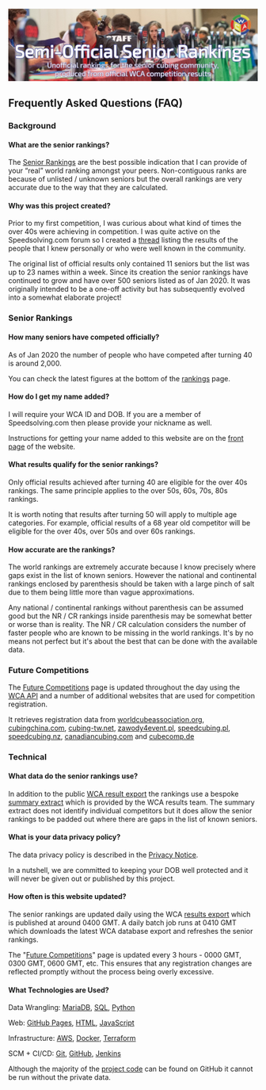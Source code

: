 ![alt text](img/logo.jpg "logo")
## Frequently Asked Questions (FAQ)

### Background

#### What are the senior rankings?

The [Senior Rankings](Senior_Rankings.html) are the best possible indication that I can provide of your “real” world ranking amongst your peers. Non-contiguous ranks are because of unlisted / unknown seniors but the overall rankings are very accurate due to the way that they are calculated.

#### Why was this project created?

Prior to my first competition, I was curious about what kind of times the over 40s were achieving in competition. I was quite active on the Speedsolving.com forum so I created a [thread](https://www.speedsolving.com/threads/how-fast-are-the-over-40s-in-competitions.54128/) listing the results of the people that I knew personally or who were well known in the community.

The original list of official results only contained 11 seniors but the list was up to 23 names within a week. Since its creation the senior rankings have continued to grow and have over 500 seniors listed as of Jan 2020. It was originally intended to be a one-off activity but has subsequently evolved into a somewhat elaborate project!



### Senior Rankings

#### How many seniors have competed officially?

As of Jan 2020 the number of people who have competed after turning 40 is around 2,000.

You can check the latest figures at the bottom of the [rankings](https://logiqx.github.io/wca-ipy/Senior_Rankings.html) page.

#### How do I get my name added?

I will require your WCA ID and DOB. If you are a member of Speedsolving.com then please provide your nickname as well.

Instructions for getting your name added to this website are on the [front page](README.md) of the website.

#### What results qualify for the senior rankings?

Only official results achieved after turning 40 are eligible for the over 40s rankings. The same principle applies to the over 50s, 60s, 70s, 80s rankings.

It is worth noting that results after turning 50 will apply to multiple age categories. For example, official results of a 68 year old competitor will be eligible for the over 40s, over 50s and over 60s rankings.

#### How accurate are the rankings?

The world rankings are extremely accurate because I know precisely where gaps exist in the list of known seniors. However the national and continental rankings enclosed by parenthesis should be taken with a large pinch of salt due to them being little more than vague approximations.

Any national / continental rankings without parenthesis can be assumed good but the NR / CR rankings inside parenthesis may be somewhat better or worse than is reality. The NR / CR calculation considers the number of faster people who are known to be missing in the world rankings. It's by no means not perfect but it's about the best that can be done with the available data.



### Future Competitions

The [Future Competitions](Future_Competitions.html) page is updated throughout the day using the [WCA API](https://github.com/thewca/worldcubeassociation.org/wiki) and a number of additional websites that are used for competition registration.

It retrieves registration data from [worldcubeassociation.org](https://www.worldcubeassociation.org/competitions), [cubingchina.com](https://cubingchina.com/competition), [cubing-tw.net](https://cubing-tw.net/event/), [zawody4event.pl](https://zawody4event.pl/#competitions), [speedcubing.pl](https://www.speedcubing.pl/), [speedcubing.nz](https://www.speedcubing.nz/), [canadiancubing.com](http://www.canadiancubing.com/Events) and [cubecomp.de](https://cubecomp.de/)



### Technical

#### What data do the senior rankings use?

In addition to the public [WCA result export](https://www.worldcubeassociation.org/results/misc/export.html) the rankings use a bespoke [summary extract](https://github.com/Logiqx/wca-ipy/blob/master/sql/extract_senior_groups.sql) which is provided by the WCA results team. The summary extract does not identify individual competitors but it does allow the senior rankings to be padded out where there are gaps in the list of known seniors.

#### What is your data privacy policy?

The data privacy policy is described in the [Privacy Notice](Privacy_Notice.md).

In a nutshell, we are committed to keeping your DOB well protected and it will never be given out or published by this project.

#### How often is this website updated?

The senior rankings are updated daily using the WCA [results export](https://www.worldcubeassociation.org/results/misc/export.html) which is published at around 0400 GMT. A daily batch job runs at 0410 GMT which downloads the latest WCA database export and refreshes the senior rankings.

The "[Future Competitions](Future_Competitions.html)" page is updated every 3 hours - 0000 GMT, 0300 GMT, 0600 GMT, etc. This ensures that any registration changes are reflected promptly without the process being overly excessive.

#### What  Technologies are Used?

Data Wrangling: [MariaDB](https://mariadb.org/), [SQL](https://en.wikipedia.org/wiki/SQL), [Python](https://www.python.org/)

Web: [GitHub Pages](https://pages.github.com/), [HTML](https://en.wikipedia.org/wiki/HTML), [JavaScript](https://en.wikipedia.org/wiki/JavaScript)

Infrastructure: [AWS](https://aws.amazon.com/), [Docker](https://www.docker.com/), [Terraform](https://www.terraform.io/)

SCM + CI/CD: [Git](https://git-scm.com/), [GitHub](https://github.com/), [Jenkins](https://jenkins.io/)

Although the majority of the [project code](https://github.com/Logiqx/wca-ipy) can be found on GitHub it cannot be run without the private data.
